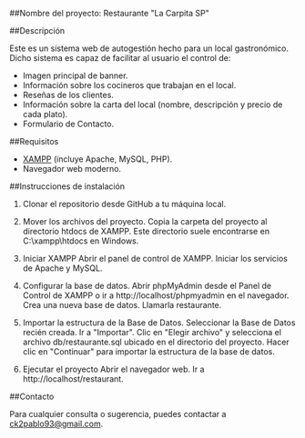 ##Nombre del proyecto: Restaurante "La Carpita SP"

##Descripción

Este es un sistema web de autogestión hecho para un local gastronómico. Dicho sistema es capaz de facilitar
al usuario el control de:

- Imagen principal de banner.
- Información sobre los cocineros que trabajan en el local.
- Reseñas de los clientes.
- Información sobre la carta del local (nombre, descripción y precio de cada plato).
- Formulario de Contacto.



##Requisitos

- [XAMPP](https://www.apachefriends.org/index.html) (incluye Apache, MySQL, PHP).
- Navegador web moderno.



##Instrucciones de instalación

1. Clonar el repositorio desde GitHub a tu máquina local.

2. Mover los archivos del proyecto.
	Copia la carpeta del proyecto al directorio htdocs de XAMPP. 
	Este directorio suele encontrarse en C:\xampp\htdocs en Windows.

3. Iniciar XAMPP
	Abrir el panel de control de XAMPP.
	Iniciar los servicios de Apache y MySQL.

4. Configurar la base de datos.
	Abrir phpMyAdmin desde el Panel de Control de XAMPP o ir a http://localhost/phpmyadmin en el navegador.
	Crea una nueva base de datos. Llamarla restaurante.

5. Importar la estructura de la Base de Datos.
	Seleccionar la Base de Datos recién creada.
	Ir a "Importar".
	Clic en "Elegir archivo" y selecciona el archivo db/restaurante.sql ubicado en el directorio del proyecto.
	Hacer clic en "Continuar" para importar la estructura de la base de datos.

6. Ejecutar el proyecto
	Abrir el navegador web.
	Ir a http://localhost/restaurant.



##Contacto

Para cualquier consulta o sugerencia, puedes contactar a ck2pablo93@gmail.com.